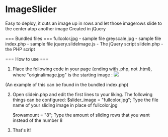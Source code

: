 ImageSlider
===========

Easy to deploy, it cuts an image up in rows and let those imagerows slide to the center atop another image 
Created in jQuery

=== Bundled files ===
fullcolor.jpg         - sample file
greyscale.jpg         - sample file
index.php             - sample file
jquery.slideImage.js  - The jQuery script
slidein.php           - the PHP script

=== How to use ===
1) Place the following code in your page (ending with .php, not .html), where "originalimage.jpg" is the starting image :
	<?php require('slidein.php');?><img id="slidein" src="originalimage.jpg">

(An example of this can be found in the bundled index.php)

2) Open slidein.php and edit the first lines to your liking. The following things can be configured:
	$slider_image = "fullcolor.jpg";
Type the file name of your sliding image in place of fullcolor.jpg

	$rowamount = "8";
Type the amount of sliding rows that you want instead of the number 8

3) That's it!
